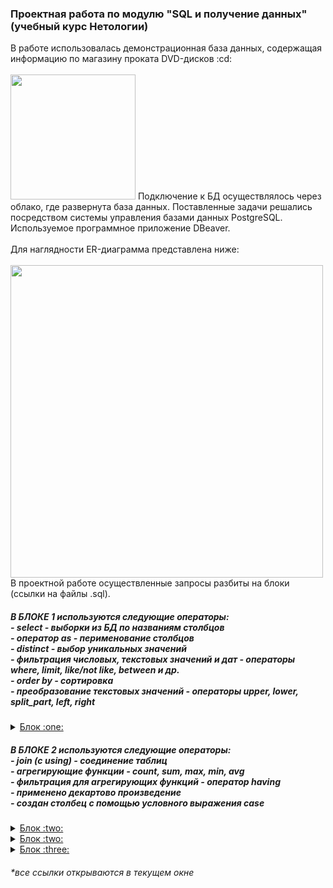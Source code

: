 <h3> Проектная работа по модулю "SQL и получение данных" (учебный курс Нетологии) </h3>
В работе использовалась демонстрационная база данных, содержащая информацию по магазину проката DVD-дисков :cd:<br>
<br>
<img src="https://user-images.githubusercontent.com/63310859/185807045-309e0a92-544b-4507-8318-dd31c930f0ca.jpg" height="200"/>
Подключение к БД осуществлялось через облако, где развернута база данных. Поставленные задачи решались посредством системы управления базами данных PostgreSQL. Используемое программное приложение DBeaver.<br>
<br>
Для наглядности ER-диаграмма представлена ниже:<br>
<br>
<img src="https://user-images.githubusercontent.com/63310859/185806836-3ff2bcb9-1354-4e48-8348-e53cc89b6faa.jpg" height="500"/>
<br>
В проектной работе осуществленные запросы разбиты на блоки (ссылки на файлы .sql).<br>
<h5>В БЛОКЕ 1 используются следующие операторы:<br>
- select - выборки из БД по названиям столбцов<br>
- оператор as - перименование столбцов<br>
- distinct - выбор уникальных значений<br>
- фильтрация числовых, текстовых значений и дат - операторы where, limit, like/not like, between и др.<br>
- order by - сортировка <br>
- преобразование текстовых значений - операторы upper, lower, split_part, left, right <br></h5>
<details>
<summary><a href="https://github.com/janesheshera/DVD_rental_SQL/blob/main/1_block_rental.sql"> Блок :one:</a></summary>
1. Вывести уникальные названия городов из таблицы городов.<br>
2. Вывести города, названия которых начинаются на 'L' и заканчиваются на 'a' и не содержат пробелов.<br>
3. Получить из таблицы платежей за прокат фильмов информацию по платежам, которые выполнялись в промежуток с 17 марта 2007 года по 19 марта 2007 года включительно, а также стоимость которых превышает 1.00. Платежи нужно отсортировать по дате.<br>
4. Вывести информацию о 10-ти последних платежах за прокат фильмов.<br>
5. Вывести следующую информацию по покупателям:<br>
  - Фамилия и имя (в одной колонке через пробел)<br>
  - Электронная почта<br>
  - Длину значения поля email<br>
  - Дату последнего обновления записи о покупателе (без времени)<br>
  - Каждой колонке задайте наименование на русском языке <br>
6. Вывести одним запросом только активных покупателей, имена которых Kelly или Willie. Все буквы в фамилии и имени перевести в верхний регистр. <br>
7. Вывести одним запросом информацию о фильмах, у которых рейтинг 'R' и стоимость аренды указана от 0.00 до 3.00 включительно, а также фильмы c рейтингом 'PG-13' и стоимостью аренды больше или равной 4.00.<br>
8. Получить информацию о трёх фильмах с самым длинным описанием.<br>
9. Вывести Email каждого покупателя, разделив значение Email на 2 отдельных колонки: <br>
  - в первой колонке должно быть значение, указанное до @, <br>
  - во второй колонке должно быть значение, указанное после @. <br>
10. Cкорректировать значения в новых колонках: первая буква должна быть заглавной, остальные строчными.<br>
</details>
<h5>В БЛОКЕ 2 используются следующие операторы:<br>
- join (с using) - соединение таблиц <br>
- агрегирующие функции - count, sum, max, min, avg <br>
- фильтрация для агрегирующих функций - оператор having <br>
- применено декартово произведение <br>
- создан столбец с помощью условного выражения case</h5>
<details>
<summary><a href="https://github.com/janesheshera/DVD_rental_SQL/blob/main/2_block_rental.sql"> Блок :two:</a></summary>
1. Вывести для каждого покупателя его адрес, город и страну проживания. <br>
2. Посчитать для каждого магазина количество покупателей. Доработать запрос и вывести только те магазины, у которых количество покупателей больше 300. Добавить в запрос информацию о городе магазина, фамилии и имени продавца, который работает в нём. <br>
3. Вывести топ 5 покупателей, которые взяли в аренду за всё время наибольшее количество фильмов. <br>
4. Посчитать для каждого покупателя 4 аналитических показателя: <br>
- количество взятых в аренду фильмов <br>
- общую стоимость платежей за аренду всех фильмов (значение округлите до целого числа) <br>
- минимальное значение платежа за аренду фильма <br>
- максимальное значение платежа за аренду фильма <br>
5. Используя данные из таблицы городов, составить одним запросом все возможные пары городов так, чтобы в результате не было пар с одинаковыми названиями городов (использовано декартово произведение). <br>
6. Используя данные из таблицы rental о дате выдачи фильма в аренду (поле rental_date) и дате возврата (поле return_date), вычислить для каждого покупателя среднее количество дней, за которые он возвращает фильмы. <br>
7. Посчитать для каждого фильма, сколько раз его брали в аренду, а также общую стоимость аренды фильма за всё время. <br>
8. Доработать запрос из предыдущего задания и вывести с помощью него фильмы, которые ни разу не брали в аренду. <br>
9. Посчитать количество продаж, выполненных каждым продавцом. Добавить вычисляемую колонку «Премия». Если количество продаж превышает 7 300, то значение в колонке будет «Да», иначе должно быть значение «Нет». <br>
</details>
<details>
  <summary><a href="https://github.com/janesheshera/DVD_rental_SQL/blob/main/2_rental.sql"> Блок :two: </a></summary>
Спроектируйте базу данных для следующих сущностей: <br>
- язык (английский, французский и т.д.) <br>
- народность (славяне, англосаксы и т.д.) <br>
- страны (Россия, Германия и т.д.) <br>
5 таблиц: 3 таблицы-справочника и 2 таблицы со связями.<br>
</details>
<details>
  <summary><a href="https://github.com/janesheshera/DVD_rental_SQL/blob/main/3_rental.sql"> Блок :three: </a></summary>
1. Сделайте запрос к таблице rental. Используя оконную функцию, добавьте колонку с порядковым номером аренды для каждого пользователя (сортировать по rental_date) <br>
2. Для каждого пользователя подсчитайте сколько он брал в аренду фильмов со специальным атрибутом Behind the Scenes：<br>
- напишите запрос <br>
- создайте материализованное представление с этим запросом <br>
- обновите материализованное представление <br>
</details>

<h6>*все ссылки открываются в текущем окне</h6>
